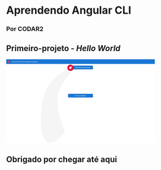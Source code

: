 # Aprendendo Angular CLI

### Por CODAR2

## Primeiro-projeto - *Hello World*

<img src="/img/hello-world.png" style="width: 400px;">

## Obrigado por chegar até aqui
